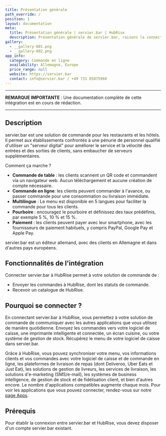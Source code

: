 ```yaml
---
title: Présentation générale
path_override: /
position: 1
layout: documentation
meta:
  title: Présentation générale | servier.bar | HubRise
  description: Présentation générale de servier.bar, raisons la connecter à HubRise et fonctionnalités de l'intégration. Synchronisez les données entre vos applications.
gallery:
  - __gallery-001.png
  - __gallery-002.png
app_info:
  category: Commande en ligne
  availability: Allemagne, Europe
  price_range: null
  website: https://servier.bar
  contact: info@servier.bar / +49 731 85075960
---
```


---

**REMARQUE IMPORTANTE** : Une documentation complète de cette intégration est en cours de rédaction.

---

## Description

servier.bar est une solution de commande pour les restaurants et les hôtels. Il permet aux établissements confrontés à une pénurie de personnel qualifié d'utiliser un "serveur digital" pour améliorer le service et la vélocité des entrées et des sorties de clients, sans embaucher de serveurs supplémentaires.

Comment ça marche ?

- **Commande de table** : les clients scannent un QR code et commandent via un navigateur web. Aucun téléchargement et aucune création de compte nécessaire.
- **Commande en ligne**: les clients peuvent commander à l'avance, ou passer commande pour une consommation ou livraison immédiate.
- **Multilingue** : Le menu est disponible en 5 langues pour faciliter la commande pour tous les clients.
- **Pourboire** : encouragez le pourboire et définissez des taux prédéfinis, par exemple 5 %, 10 % et 15 %.
- **Paiement** : les clients peuvent payer avec leur smartphone, avec les fournisseurs de paiement habituels, y compris PayPal, Google Pay et Apple Pay.

servier.bar est un éditeur allemand, avec des clients en Allemagne et dans d'autres pays européens.

## Fonctionnalités de l'intégration

Connecter servier.bar à HubRise permet à votre solution de commande de :

- Envoyer les commandes à HubRise, dont les statuts de commande.
- Recevoir un catalogue de HubRise.

## Pourquoi se connecter ?

En connectant servier.bar à HubRise, vous permettez à votre solution de commande de communiquer avec les autres applications que vous utilisez de manière quotidienne. Envoyez les commandes vers votre logiciel de caisse, une imprimante intelligente et connectée, un écran cuisine, ou votre système de gestion de stock. Récupérez le menu de votre logiciel de caisse dans servier.bar.

Grâce à HubRise, vous pouvez synchroniser votre menu, vos informations clients et vos commandes avec votre logiciel de caisse et de commande en ligne, les plateformes de livraison de repas (dont Deliveroo, Uber Eats et Just Eat), les solutions de gestion de livreurs, les services de livraison, les solutions d'e-marketing (SMS/e-mail), les systèmes de business intelligence, de gestion de stock et de fidélisation client, et bien d'autres encore. Le nombre d'applications compatibles augmente chaque mois. Pour voir les applications que vous pouvez connecter, rendez-vous sur notre [page Apps](/apps).

## Prérequis

Pour établir la connexion entre servier.bar et HubRise, vous devez disposer d'un compte servier.bar existant.
